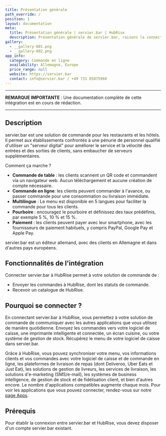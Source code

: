 ```yaml
---
title: Présentation générale
path_override: /
position: 1
layout: documentation
meta:
  title: Présentation générale | servier.bar | HubRise
  description: Présentation générale de servier.bar, raisons la connecter à HubRise et fonctionnalités de l'intégration. Synchronisez les données entre vos applications.
gallery:
  - __gallery-001.png
  - __gallery-002.png
app_info:
  category: Commande en ligne
  availability: Allemagne, Europe
  price_range: null
  website: https://servier.bar
  contact: info@servier.bar / +49 731 85075960
---
```


---

**REMARQUE IMPORTANTE** : Une documentation complète de cette intégration est en cours de rédaction.

---

## Description

servier.bar est une solution de commande pour les restaurants et les hôtels. Il permet aux établissements confrontés à une pénurie de personnel qualifié d'utiliser un "serveur digital" pour améliorer le service et la vélocité des entrées et des sorties de clients, sans embaucher de serveurs supplémentaires.

Comment ça marche ?

- **Commande de table** : les clients scannent un QR code et commandent via un navigateur web. Aucun téléchargement et aucune création de compte nécessaire.
- **Commande en ligne**: les clients peuvent commander à l'avance, ou passer commande pour une consommation ou livraison immédiate.
- **Multilingue** : Le menu est disponible en 5 langues pour faciliter la commande pour tous les clients.
- **Pourboire** : encouragez le pourboire et définissez des taux prédéfinis, par exemple 5 %, 10 % et 15 %.
- **Paiement** : les clients peuvent payer avec leur smartphone, avec les fournisseurs de paiement habituels, y compris PayPal, Google Pay et Apple Pay.

servier.bar est un éditeur allemand, avec des clients en Allemagne et dans d'autres pays européens.

## Fonctionnalités de l'intégration

Connecter servier.bar à HubRise permet à votre solution de commande de :

- Envoyer les commandes à HubRise, dont les statuts de commande.
- Recevoir un catalogue de HubRise.

## Pourquoi se connecter ?

En connectant servier.bar à HubRise, vous permettez à votre solution de commande de communiquer avec les autres applications que vous utilisez de manière quotidienne. Envoyez les commandes vers votre logiciel de caisse, une imprimante intelligente et connectée, un écran cuisine, ou votre système de gestion de stock. Récupérez le menu de votre logiciel de caisse dans servier.bar.

Grâce à HubRise, vous pouvez synchroniser votre menu, vos informations clients et vos commandes avec votre logiciel de caisse et de commande en ligne, les plateformes de livraison de repas (dont Deliveroo, Uber Eats et Just Eat), les solutions de gestion de livreurs, les services de livraison, les solutions d'e-marketing (SMS/e-mail), les systèmes de business intelligence, de gestion de stock et de fidélisation client, et bien d'autres encore. Le nombre d'applications compatibles augmente chaque mois. Pour voir les applications que vous pouvez connecter, rendez-vous sur notre [page Apps](/apps).

## Prérequis

Pour établir la connexion entre servier.bar et HubRise, vous devez disposer d'un compte servier.bar existant.
